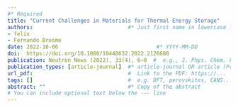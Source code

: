 ```yaml
---
#* Required
title: "Current Challenges in Materials for Thermal Energy Storage"                             #*
authors:                              #* Just first name in lowercase for those from our group
- felix
- Fernando Bresme
date: 2022-10-06                               #* YYYY-MM-DD
doi:  https://doi.org/10.1080/10448632.2022.2126688                                #* https://doi.org/...
publication: Neutron News (2022), 33(4), 6–8  #  e.g., J. Phys. Chem. Lett. 2025, 16, 1, 184–190.
publication_types: [article-journal]  #* article-journal OR article (Preprint)
url_pdf:                              #  Link to the PDF: https://...
tags: []                              #  e.g. DFT, perovskites, CANS...
abstract: ""                          #* Copy of the abstract
# You can include optional text below the --- line
---
```


